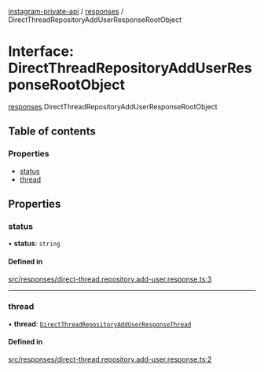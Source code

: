 [instagram-private-api](../../README.md) / [responses](../../modules/responses.md) / DirectThreadRepositoryAddUserResponseRootObject

# Interface: DirectThreadRepositoryAddUserResponseRootObject

[responses](../../modules/responses.md).DirectThreadRepositoryAddUserResponseRootObject

## Table of contents

### Properties

- [status](DirectThreadRepositoryAddUserResponseRootObject.md#status)
- [thread](DirectThreadRepositoryAddUserResponseRootObject.md#thread)

## Properties

### status

• **status**: `string`

#### Defined in

[src/responses/direct-thread.repository.add-user.response.ts:3](https://github.com/Nerixyz/instagram-private-api/blob/4971f34/src/responses/direct-thread.repository.add-user.response.ts#L3)

___

### thread

• **thread**: [`DirectThreadRepositoryAddUserResponseThread`](DirectThreadRepositoryAddUserResponseThread.md)

#### Defined in

[src/responses/direct-thread.repository.add-user.response.ts:2](https://github.com/Nerixyz/instagram-private-api/blob/4971f34/src/responses/direct-thread.repository.add-user.response.ts#L2)
